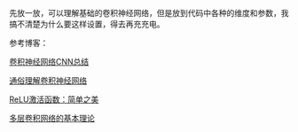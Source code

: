 先放一放，可以理解基础的卷积神经网络，但是放到代码中各种的维度和参数，我搞不清楚为什么要这样设置，得去再充充电。



参考博客：

[卷积神经网络CNN总结](https://www.cnblogs.com/skyfsm/p/6790245.html)

[通俗理解卷积神经网络](https://blog.csdn.net/v_july_v/article/details/51812459)

[ReLU激活函数：简单之美](https://blog.csdn.net/cherrylvlei/article/details/53149381)

[多层卷积网络的基本理论](https://www.cnblogs.com/flyu6/p/7691162.html)

